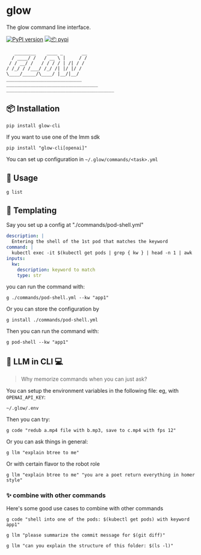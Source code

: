 # glow
The glow command line interface.

[![PyPI version](https://img.shields.io/pypi/v/glow-cli)](https://pypi.org/project/glow-cli/)
[![📦 pypi](https://github.com/loopsocial/glow/actions/workflows/publish.yml/badge.svg)](https://github.com/loopsocial/glow/actions/workflows/publish.yml) 

```
   ________    ____ _       __
  / ____/ /   / __ \ |     / /
 / / __/ /   / / / / | /| / /
/ /_/ / /___/ /_/ /| |/ |/ /
\____/_____/\____/ |__/|__/
____________________________
__________________________________
________________________________________
```

## 📦 Installation
```shell
pip install glow-cli
```

If you want to use one of the lmm sdk
```shell
pip install "glow-cli[openai]"
```

You can set up configuration in `~/.glow/commands/<task>.yml`

## 🚀 Usage

```shell
g list
```

## 🦋 Templating
Say you set up a config at "./commands/pod-shell.yml"
```yaml
description: |
  Entering the shell of the 1st pod that matches the keyword
command: |
  kubectl exec -it $(kubectl get pods | grep { kw } | head -n 1 | awk '{print $1}') -- /bin/bash
inputs:
  kw:
    description: keyword to match
    type: str
```

you can run the command with:
```shell
g ./commands/pod-shell.yml --kw "app1"
```

Or you can store the configuration by
```shell
g install ./commands/pod-shell.yml
```

Then you can run the command with:
```shell
g pod-shell --kw "app1"
```

## 🦙 LLM in CLI 💻
> Why memorize commands when you can just ask?

You can setup the environment variables in the following file: eg, with `OPENAI_API_KEY`:

```
~/.glow/.env
```

Then you can try:
```shell
g code "redub a.mp4 file with b.mp3, save to c.mp4 with fps 12"
```

Or you can ask things in general:
```shell
g llm "explain btree to me"
```

Or with certain flavor to the robot role
```shell
g llm "explain btree to me" "you are a poet return everything in homer style"
```

### ✨ combine with other commands
Here's some good use cases to combine with other commands
```shell
g code "shell into one of the pods: $(kubectl get pods) with keyword app1"
```

```shell
g llm "please summarize the commit message for $(git diff)"
```

```shell
g llm "can you explain the structure of this folder: $(ls -l)"
```